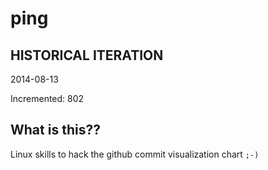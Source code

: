 # ping

## HISTORICAL ITERATION
2014-08-13

Incremented: 802

## What is this?? 
Linux skills to hack the github commit visualization chart `;-)`
